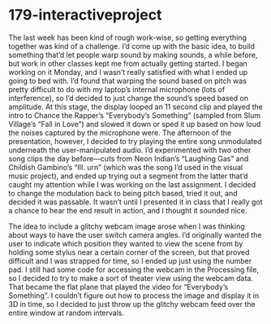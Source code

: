 179-interactiveproject
======================
The last week has been kind of rough work-wise, so getting everything together was kind of a challenge. I’d come up with the basic idea, to build something that’d let people warp sound by making sounds, a while before, but work in other classes kept me from actually getting started. I began working on it Monday, and I wasn’t really satisfied with what I ended up going to bed with. I’d found that warping the sound based on pitch was pretty difficult to do with my laptop’s internal microphone (lots of interference), so I’d decided to just change the sound’s speed based on amplitude. At this stage, the display looped an 11 second clip and played the intro to Chance the Rapper’s “Everybody’s Something” (sampled from Slum Village’s “Fall in Love”) and slowed it down or sped it up based on how loud the noises captured by the microphone were. The afternoon of the presentation, however, I decided to try playing the entire song unmodulated underneath the user-manipulated audio. I’d experimented with two other song clips the day before―cuts from Neon Indian’s “Laughing Gas” and Childish Gambino’s “III. urn” (which was the song I’d used in the visual music project), and ended up trying out a segment from the latter that’d caught my attention while I was working on the last assignment. I decided to change the modulation back to being pitch based, tried it out, and decided it was passable. It wasn’t until I presented it in class that I really got a chance to hear the end result in action, and I thought it sounded nice.

The idea to include a glitchy webcam image arose when I was thinking about ways to have the user switch camera angles. I’d originally wanted the user to indicate which position they wanted to view the scene from by holding some stylus near a certain corner of the screen, but that proved difficult and I was strapped for time, so I ended up just using the number pad. I still had some code for accessing the webcam in the Processing file, so I decided to try to make a sort of theater view using the webcam data. That became the flat plane that played the video for “Everybody’s Something”. I couldn’t figure out how to process the image and display it in 3D in time, so I decided to just throw up the glitchy webcam feed over the entire window at random intervals.
